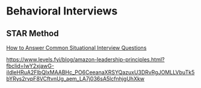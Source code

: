 # Behavioral Interviews 

## STAR Method 
[How to Answer Common Situational Interview Questions](https://www.interviewkickstart.com/career-advice/situational-scenario-based-interview-questions-answers)

https://www.levels.fyi/blog/amazon-leadership-principles.html?fbclid=IwY2xjawG-iIdleHRuA2FlbQIxMAABHc_PO6CeeanaXRSYQazuxU3DRvRgJOMLLVbuTk5bYRys2rvpF8VCftvnUg_aem_LA7j036sA5lcfnhjgUhXkw

